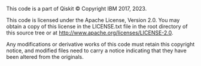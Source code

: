 This code is a part of Qiskit © Copyright IBM 2017, 2023.

This code is licensed under the Apache License, Version 2.0. You may obtain a copy of this license in the LICENSE.txt file in the root directory of this source tree or at http://www.apache.org/licenses/LICENSE-2.0.

Any modifications or derivative works of this code must retain this copyright notice, and modified files need to carry a notice indicating that they have been altered from the originals.
